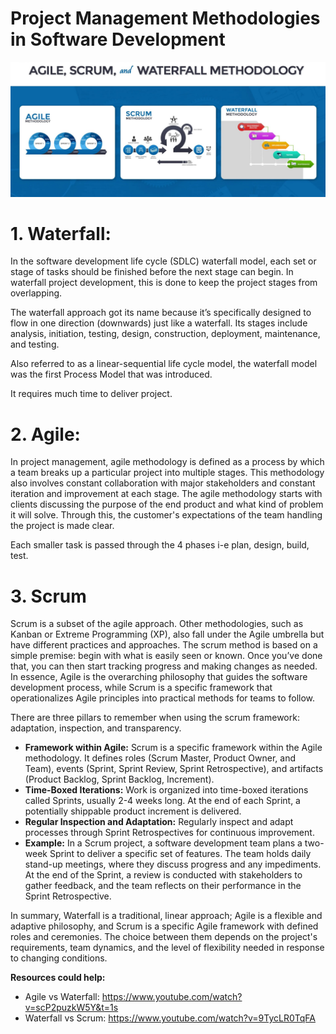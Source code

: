 # **Project Management Methodologies in Software Development**

![Alt Text](https://github.com/Mobeen-01/Devops-Images/blob/master/project-types.jpg)

# 1. Waterfall:
In the software development life cycle (SDLC) waterfall model, each set or stage of tasks should be finished before the next stage can begin. In waterfall project development, this is done to keep the project stages from overlapping.

  The waterfall approach got its name because it’s specifically designed to flow in one direction (downwards) just like a waterfall.  Its stages include analysis, initiation, testing, design, construction, deployment, maintenance, and testing.

 Also referred to as a linear-sequential life cycle model, the waterfall model was the first Process Model that was introduced. 
 
It requires much time to deliver project.
 
# 2. Agile:

In project management, agile methodology is defined as a process by which a team breaks up a particular project into multiple stages. This methodology also involves constant collaboration with major stakeholders and constant iteration and improvement at each stage. The agile methodology starts with clients discussing the purpose of the end product and what kind of problem it will solve. Through this, the customer's expectations of the team handling the project is made clear.

Each smaller task is passed through the 4 phases i-e plan, design, build, test.

# 3. Scrum
Scrum is a subset of the agile approach. Other methodologies, such as Kanban or Extreme Programming (XP), also fall under the Agile umbrella but have different practices and approaches.
The scrum method is based on a simple premise: begin with what is easily seen or known. Once you’ve done that, you can then start tracking progress and making changes as needed.
In essence, Agile is the overarching philosophy that guides the software development process, while Scrum is a specific framework that operationalizes Agile principles into practical methods for teams to follow.

There are three pillars to remember when using the scrum framework: adaptation, inspection, and transparency.

  - **Framework within Agile:** Scrum is a specific framework within the Agile methodology. It defines roles (Scrum Master, Product Owner, and Team), events (Sprint, Sprint Review, Sprint Retrospective), and artifacts (Product Backlog, Sprint Backlog, Increment).
  - **Time-Boxed Iterations:** Work is organized into time-boxed iterations called Sprints, usually 2-4 weeks long. At the end of each Sprint, a potentially shippable product increment is delivered.
  - **Regular Inspection and Adaptation:** Regularly inspect and adapt processes through Sprint Retrospectives for continuous improvement.
  - **Example:** In a Scrum project, a software development team plans a two-week Sprint to deliver a specific set of features. The team holds daily stand-up meetings, where they discuss progress and any impediments. At the end of the Sprint, a review is conducted with stakeholders to gather feedback, and the team reflects on their performance in the Sprint Retrospective.

In summary, Waterfall is a traditional, linear approach; Agile is a flexible and adaptive philosophy, and Scrum is a specific Agile framework with defined roles and ceremonies. The choice between them depends on the project's requirements, team dynamics, and the level of flexibility needed in response to changing conditions.

**Resources could help:**

- Agile vs Waterfall: https://www.youtube.com/watch?v=scP2puzkW5Y&t=1s
- Waterfall vs Scrum: https://www.youtube.com/watch?v=9TycLR0TqFA
